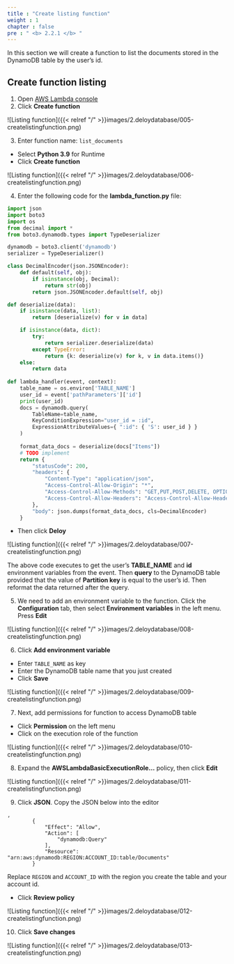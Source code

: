 ```yaml
---
title : "Create listing function"
weight : 1
chapter : false
pre : " <b> 2.2.1 </b> "
---
```


In this section we will create a function to list the documents stored in the DynamoDB table by the user’s id.
## Create function listing
1. Open [AWS Lambda console](https://console.aws.amazon.com/lambda/)
2. Click **Create function**

![Listing function]({{< relref "/" >}}images/2.deloydatabase/005-createlistingfunction.png)

3. Enter function name: `list_documents`
 + Select **Python 3.9** for Runtime
 + Click **Create function**

![Listing function]({{< relref "/" >}}images/2.deloydatabase/006-createlistingfunction.png)

4. Enter the following code for the **lambda_function.py** file:

```python
import json
import boto3
import os
from decimal import *
from boto3.dynamodb.types import TypeDeserializer

dynamodb = boto3.client('dynamodb') 
serializer = TypeDeserializer()

class DecimalEncoder(json.JSONEncoder):
    def default(self, obj):
        if isinstance(obj, Decimal):
            return str(obj)
        return json.JSONEncoder.default(self, obj)

def deserialize(data):
    if isinstance(data, list):
        return [deserialize(v) for v in data]

    if isinstance(data, dict):
        try:
            return serializer.deserialize(data)
        except TypeError:
            return {k: deserialize(v) for k, v in data.items()}
    else:
        return data
        
def lambda_handler(event, context):
    table_name = os.environ['TABLE_NAME']
    user_id = event['pathParameters']['id']
    print(user_id)
    docs = dynamodb.query(
        TableName=table_name,
        KeyConditionExpression="user_id = :id",
        ExpressionAttributeValues={ ":id": { 'S': user_id } }
    )
    
    format_data_docs = deserialize(docs["Items"])
    # TODO implement
    return {
        "statusCode": 200,
        "headers": {
            "Content-Type": "application/json",
            "Access-Control-Allow-Origin": "*",
            "Access-Control-Allow-Methods": "GET,PUT,POST,DELETE, OPTIONS",
            "Access-Control-Allow-Headers": "Access-Control-Allow-Headers, Origin,Accept, X-Requested-With, Content-Type, Access-Control-Request-Method,X-Access-Token,XKey,Authorization"
        },
        "body": json.dumps(format_data_docs, cls=DecimalEncoder)
    }
```

 + Then click **Deloy**

![Listing function]({{< relref "/" >}}images/2.deloydatabase/007-createlistingfunction.png)

 The above code executes to get the user’s **TABLE_NAME** and **id** environment variables from the event. Then **query** to the DynamoDB table provided that the value of **Partition key** is equal to the user’s id. Then reformat the data returned after the query.

5. We need to add an environment variable to the function. Click the **Configuration** tab, then select **Environment variables** in the left menu. Press **Edit**

![Listing function]({{< relref "/" >}}images/2.deloydatabase/008-createlistingfunction.png)

6. Click **Add environment variable**
 + Enter `TABLE_NAME` as key
 + Enter the DynamoDB table name that you just created
 + Click **Save**

![Listing function]({{< relref "/" >}}images/2.deloydatabase/009-createlistingfunction.png)

 7. Next, add permissions for function to access DynamoDB table
 + Click **Permission** on the left menu
 + Click on the execution role of the function

![Listing function]({{< relref "/" >}}images/2.deloydatabase/010-createlistingfunction.png)

8. Expand the **AWSLambdaBasicExecutionRole…** policy, then click **Edit**

![Listing function]({{< relref "/" >}}images/2.deloydatabase/011-createlistingfunction.png)

9. Click **JSON**. Copy the JSON below into the editor

```
,
        {
            "Effect": "Allow",
            "Action": [
                "dynamodb:Query"
            ],
            "Resource": "arn:aws:dynamodb:REGION:ACCOUNT_ID:table/Documents"
        }
```

Replace `REGION` and `ACCOUNT_ID` with the region you create the table and your account id.
+ Click **Review policy**

![Listing function]({{< relref "/" >}}images/2.deloydatabase/012-createlistingfunction.png)

10. Click **Save changes**

![Listing function]({{< relref "/" >}}images/2.deloydatabase/013-createlistingfunction.png)